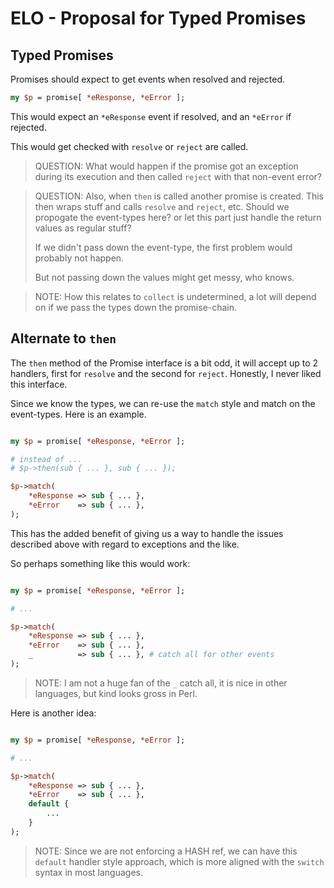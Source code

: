 <!-------------------------------------------------------->
# ELO - Proposal for Typed Promises
<!-------------------------------------------------------->

## Typed Promises

Promises should expect to get events when resolved and rejected.

```perl
my $p = promise[ *eResponse, *eError ];
```

This would expect an `*eResponse` event if resolved, and an `*eError`
if rejected.

This would get checked with `resolve` or `reject` are called.

> QUESTION:
> What would happen if the promise got an exception during its
> execution and then called `reject` with that non-event error?

> QUESTION:
> Also, when `then` is called another promise is created. This then
> wraps stuff and calls `resolve` and `reject`, etc. Should we
> propogate the event-types here? or let this part just handle
> the return values as regular stuff?
>
> If we didn't pass down the event-type, the first problem would
> probably not happen.
>
> But not passing down the values might get messy, who knows.

> NOTE: How this relates to `collect` is undetermined, a lot will
> depend on if we pass the types down the promise-chain.

## Alternate to `then`

The `then` method of the Promise interface is a bit odd, it will
accept up to 2 handlers, first for `resolve` and the second for
`reject`.  Honestly, I never liked this interface.

Since we know the types, we can re-use the `match` style and
match on the event-types. Here is an example.

```perl

my $p = promise[ *eResponse, *eError ];

# instead of ...
# $p->then(sub { ... }, sub { ... });

$p->match(
    *eResponse => sub { ... },
    *eError    => sub { ... },
);

```

This has the added benefit of giving us a way to handle the issues
described above with regard to exceptions and the like.

So perhaps something like this would work:

```perl

my $p = promise[ *eResponse, *eError ];

# ...

$p->match(
    *eResponse => sub { ... },
    *eError    => sub { ... },
    _          => sub { ... }, # catch all for other events
);

```

> NOTE: I am not a huge fan of the `_` catch all, it is nice in
> other languages, but kind looks gross in Perl.

Here is another idea:

```perl

my $p = promise[ *eResponse, *eError ];

# ...

$p->match(
    *eResponse => sub { ... },
    *eError    => sub { ... },
    default {
        ...
    }
);

```

> NOTE: Since we are not enforcing a HASH ref, we can have
> this `default` handler style approach, which is more aligned
> with the `switch` syntax in most languages.










